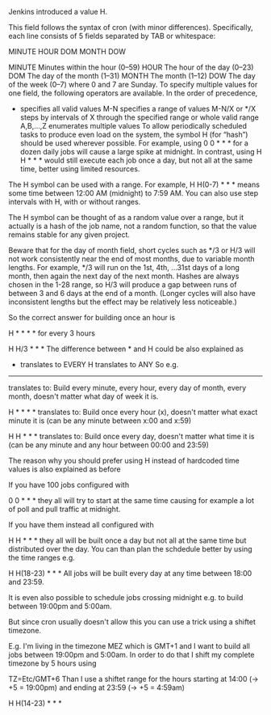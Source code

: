 Jenkins introduced a value H.

This field follows the syntax of cron (with minor differences). Specifically, each line consists of 5 fields separated by TAB or whitespace:

MINUTE HOUR DOM MONTH DOW

MINUTE Minutes within the hour (0–59)
HOUR The hour of the day (0–23)
DOM The day of the month (1–31)
MONTH The month (1–12)
DOW The day of the week (0–7) where 0 and 7 are Sunday.
To specify multiple values for one field, the following operators are available. In the order of precedence,

* specifies all valid values
M-N specifies a range of values
M-N/X or */X steps by intervals of X through the specified range or whole valid range
A,B,...,Z enumerates multiple values
To allow periodically scheduled tasks to produce even load on the system, the symbol H (for “hash”) should be used wherever possible. For example, using 0 0 * * * for a dozen daily jobs will cause a large spike at midnight. In contrast, using H H * * * would still execute each job once a day, but not all at the same time, better using limited resources.

The H symbol can be used with a range. For example, H H(0-7) * * * means some time between 12:00 AM (midnight) to 7:59 AM. You can also use step intervals with H, with or without ranges.

The H symbol can be thought of as a random value over a range, but it actually is a hash of the job name, not a random function, so that the value remains stable for any given project.

Beware that for the day of month field, short cycles such as */3 or H/3 will not work consistently near the end of most months, due to variable month lengths. For example, */3 will run on the 1st, 4th, …31st days of a long month, then again the next day of the next month. Hashes are always chosen in the 1-28 range, so H/3 will produce a gap between runs of between 3 and 6 days at the end of a month. (Longer cycles will also have inconsistent lengths but the effect may be relatively less noticeable.)

So the correct answer for building once an hour is

H * * * *
for every 3 hours

H H/3 * * *
The difference between * and H could be also explained as

* translates to EVERY
H translates to ANY
So e.g.

* * * * *
translates to: Build every minute, every hour, every day of month, every month, doesn't matter what day of week it is.

H * * * *
translates to: Build once every hour (x), doesn't matter what exact minute it is (can be any minute between x:00 and x:59)

H H * * *
translates to: Build once every day, doesn't matter what time it is (can be any minute and any hour between 00:00 and 23:59)

The reason why you should prefer using H instead of hardcoded time values is also explained as before

If you have 100 jobs configured with

0 0 * * *
they all will try to start at the same time causing for example a lot of poll and pull traffic at midnight.

If you have them instead all configured with

H H * * *
they all will be built once a day but not all at the same time but distributed over the day. You can than plan the schdedule better by using the time ranges e.g.

H H(18-23) * * *
All jobs will be built every day at any time between 18:00 and 23:59.

It is even also possible to schedule jobs crossing midnight e.g. to build between 19:00pm and 5:00am.

But since cron usually doesn't allow this you can use a trick using a shiftet timezone.

E.g. I'm living in the timezone MEZ which is GMT+1 and I want to build all jobs between 19:00pm and 5:00am. In order to do that I shift my complete timezone by 5 hours using

 TZ=Etc/GMT+6
Than I use a shiftet range for the hours starting at 14:00 (-> +5 = 19:00pm) and ending at 23:59 (-> +5 = 4:59am)

H H(14-23) * * *